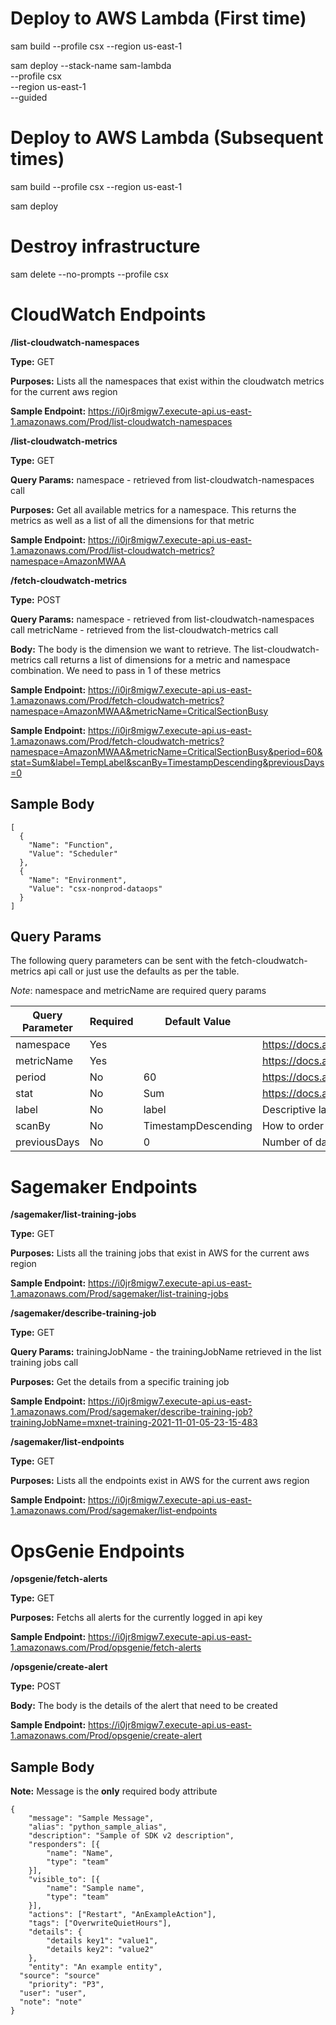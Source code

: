 # Deploy to AWS Lambda (First time)
sam build --profile csx --region us-east-1

sam deploy --stack-name sam-lambda \
	--profile csx \
	--region us-east-1 \
	--guided

# Deploy to AWS Lambda (Subsequent times)
sam build --profile csx --region us-east-1

sam deploy

# Destroy infrastructure
sam delete --no-prompts --profile csx

# CloudWatch Endpoints

**/list-cloudwatch-namespaces**

**Type:** GET

**Purposes:** Lists all the namespaces that exist within the cloudwatch metrics for the current aws region

**Sample Endpoint:** https://i0jr8migw7.execute-api.us-east-1.amazonaws.com/Prod/list-cloudwatch-namespaces

**/list-cloudwatch-metrics**

**Type:** GET

**Query Params:** 
namespace - retrieved from list-cloudwatch-namespaces call

**Purposes:** Get all available metrics for a namespace. This returns the metrics as well as a list of all the dimensions for that metric

**Sample Endpoint:** https://i0jr8migw7.execute-api.us-east-1.amazonaws.com/Prod/list-cloudwatch-metrics?namespace=AmazonMWAA

**/fetch-cloudwatch-metrics**

**Type:** POST

**Query Params:** 
namespace - retrieved from list-cloudwatch-namespaces call
metricName - retrieved from the list-cloudwatch-metrics call

**Body:**  The body is the dimension we want to retrieve. The list-cloudwatch-metrics call returns a list of dimensions for a metric and namespace combination. We need to pass in 1 of these metrics

**Sample Endpoint:** https://i0jr8migw7.execute-api.us-east-1.amazonaws.com/Prod/fetch-cloudwatch-metrics?namespace=AmazonMWAA&metricName=CriticalSectionBusy

**Sample Endpoint:** https://i0jr8migw7.execute-api.us-east-1.amazonaws.com/Prod/fetch-cloudwatch-metrics?namespace=AmazonMWAA&metricName=CriticalSectionBusy&period=60&stat=Sum&label=TempLabel&scanBy=TimestampDescending&previousDays=0 

## Sample Body  
```
[
  {
    "Name": "Function",
    "Value": "Scheduler"
  },
  {
    "Name": "Environment",
    "Value": "csx-nonprod-dataops"
  }
]
```
## Query Params
The following query parameters can be sent with the fetch-cloudwatch-metrics api call or just use the defaults as per the table. 

*Note*: namespace and metricName are required query params

Query Parameter | Required| Default Value| Description
------------ | ------------- | ------------- | -------------
namespace | Yes| | https://docs.aws.amazon.com/AmazonCloudWatch/latest/monitoring/cloudwatch_concepts.html#Namespace
metricName | Yes| | https://docs.aws.amazon.com/AmazonCloudWatch/latest/monitoring/cloudwatch_concepts.html#Metric
period | No | 60 | https://docs.aws.amazon.com/AmazonCloudWatch/latest/monitoring/cloudwatch_concepts.html#CloudWatchPeriods
stat | No| Sum |https://docs.aws.amazon.com/AmazonCloudWatch/latest/monitoring/cloudwatch_concepts.html#Statistic
label | No| label | Descriptive lable for the data being returned (e.g. CPUUtilization, peak of ${MAX} was at ${MAX_TIME})
scanBy | No| TimestampDescending| How to order the metrics. Valid values are TimestampDescending or TimestampAscending
previousDays | No| 0 | Number of days to retrieve metrics for - 0 is current day, 1 is current day and previous day etc.

# Sagemaker Endpoints

**/sagemaker/list-training-jobs**

**Type:** GET

**Purposes:** Lists all the training jobs that exist in AWS for the current aws region

**Sample Endpoint:** https://i0jr8migw7.execute-api.us-east-1.amazonaws.com/Prod/sagemaker/list-training-jobs

**/sagemaker/describe-training-job**

**Type:** GET

**Query Params:** 
trainingJobName - the trainingJobName retrieved in the list training jobs call

**Purposes:** Get the details from a specific training job

**Sample Endpoint:** https://i0jr8migw7.execute-api.us-east-1.amazonaws.com/Prod/sagemaker/describe-training-job?trainingJobName=mxnet-training-2021-11-01-05-23-15-483

**/sagemaker/list-endpoints**

**Type:** GET

**Purposes:** Lists all the endpoints exist in AWS for the current aws region

**Sample Endpoint:** https://i0jr8migw7.execute-api.us-east-1.amazonaws.com/Prod/sagemaker/list-endpoints

# OpsGenie Endpoints

**/opsgenie/fetch-alerts**

**Type:** GET

**Purposes:** Fetchs all alerts for the currently logged in api key

**Sample Endpoint:** https://i0jr8migw7.execute-api.us-east-1.amazonaws.com/Prod/opsgenie/fetch-alerts

**/opsgenie/create-alert**

**Type:** POST

**Body:**  The body is the details of the alert that need to be created

**Sample Endpoint:** https://i0jr8migw7.execute-api.us-east-1.amazonaws.com/Prod/opsgenie/create-alert

## Sample Body
**Note:** Message is the **only** required body attribute  
```
{
	"message": "Sample Message",
	"alias": "python_sample_alias",
	"description": "Sample of SDK v2 description",
	"responders": [{
		"name": "Name",
		"type": "team"
	}],
	"visible_to": [{
		"name": "Sample name",
		"type": "team"
	}],
	"actions": ["Restart", "AnExampleAction"],
	"tags": ["OverwriteQuietHours"],
	"details": {
		"details key1": "value1",
		"details key2": "value2"
	},
	"entity": "An example entity",
  "source": "source"
	"priority": "P3",
  "user": "user",
  "note": "note"
}
```
